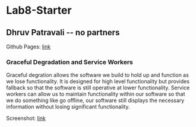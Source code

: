 # Lab8-Starter
## Dhruv Patravali -- no partners

Github Pages: [link](https://dpatravaliucsd.github.io/Lab8-Starter/)

### Graceful Degradation and Service Workers
Graceful degration allows the software we build to hold up and function as we lose functionality. It is designed for high level functionality but provides fallback so that the software is still operative at lower functionality. Service workers can allow us to maintain functionality within our software so that we do something like go offline, our software still displays the necessary information without losing significant functionality.

Screenshot: [link](pwa.png)
